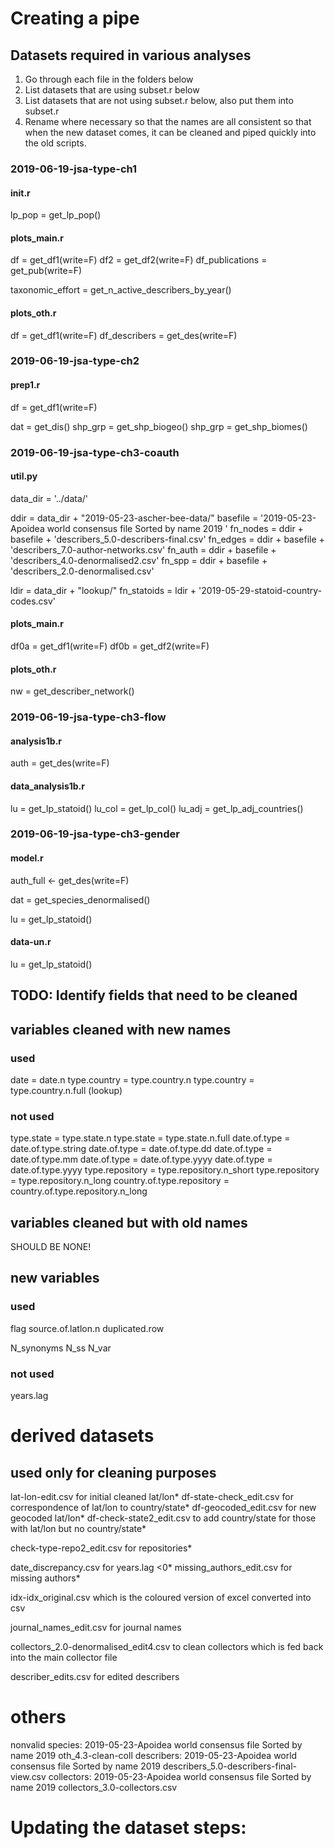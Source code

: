 # Creating a pipe

## Datasets required in various analyses

1. Go through each file in the folders below
2. List datasets that are using subset.r below
3. List datasets that are not using subset.r below, also put them into subset.r
4. Rename where necessary so that the names are all consistent so that when the new dataset comes, it can be cleaned and piped quickly into the old scripts.

### 2019-06-19-jsa-type-ch1

#### init.r
lp_pop = get_lp_pop()

#### plots_main.r
df = get_df1(write=F)
df2 = get_df2(write=F)
df_publications = get_pub(write=F)

taxonomic_effort = get_n_active_describers_by_year()

#### plots_oth.r
df = get_df1(write=F)
df_describers = get_des(write=F)



### 2019-06-19-jsa-type-ch2

#### prep1.r
df = get_df1(write=F)

dat = get_dis()
shp_grp = get_shp_biogeo()
shp_grp = get_shp_biomes()



### 2019-06-19-jsa-type-ch3-coauth

#### util.py
data_dir = '../data/'

ddir = data_dir + "2019-05-23-ascher-bee-data/"
basefile = '2019-05-23-Apoidea world consensus file Sorted by name 2019 '
fn_nodes = ddir + basefile + 'describers_5.0-describers-final.csv'
fn_edges = ddir + basefile + 'describers_7.0-author-networks.csv' 
fn_auth = ddir + basefile + 'describers_4.0-denormalised2.csv'
fn_spp = ddir + basefile + 'describers_2.0-denormalised.csv'

ldir = data_dir + "lookup/"
fn_statoids = ldir + '2019-05-29-statoid-country-codes.csv'

#### plots_main.r
df0a = get_df1(write=F)
df0b = get_df2(write=F)

#### plots_oth.r
nw = get_describer_network()


### 2019-06-19-jsa-type-ch3-flow

#### analysis1b.r
auth = get_des(write=F)

#### data_analysis1b.r
lu = get_lp_statoid()
lu_col = get_lp_col()
lu_adj = get_lp_adj_countries()

### 2019-06-19-jsa-type-ch3-gender

#### model.r
auth_full <- get_des(write=F)

dat = get_species_denormalised()

lu = get_lp_statoid()

#### data-un.r
lu = get_lp_statoid()


## TODO: Identify fields that need to be cleaned

## variables cleaned with new names

### used
date = date.n
type.country = type.country.n
type.country = type.country.n.full (lookup)

### not used
type.state = type.state.n
type.state = type.state.n.full
date.of.type = date.of.type.string
date.of.type = date.of.type.dd
date.of.type = date.of.type.mm
date.of.type = date.of.type.yyyy
date.of.type = date.of.type.yyyy
type.repository = type.repository.n_short
type.repository = type.repository.n_long 
country.of.type.repository = country.of.type.repository.n_long

## variables cleaned but with old names

SHOULD BE NONE!


## new variables
### used
flag
source.of.latlon.n
duplicated.row

N_synonyms
N_ss
N_var

### not used
years.lag

# derived datasets

## used only for cleaning purposes
lat-lon-edit.csv for initial cleaned lat/lon*
df-state-check_edit.csv for correspondence of lat/lon to country/state*
df-geocoded_edit.csv for new geocoded lat/lon*
df-check-state2_edit.csv to add country/state for those with lat/lon but no country/state*

check-type-repo2_edit.csv for repositories*

date_discrepancy.csv for years.lag <0*
missing_authors_edit.csv for missing authors*

idx-idx_original.csv which is the coloured version of excel converted into csv

journal_names_edit.csv for journal names

collectors_2.0-denormalised_edit4.csv to clean collectors which is fed back into the main collector file

describer_edits.csv for edited describers


# others
nonvalid species: 2019-05-23-Apoidea world consensus file Sorted by name 2019 oth_4.3-clean-coll
describers: 2019-05-23-Apoidea world consensus file Sorted by name 2019 describers_5.0-describers-final-view.csv
collectors: 2019-05-23-Apoidea world consensus file Sorted by name 2019 collectors_3.0-collectors.csv 



# Updating the dataset steps:

